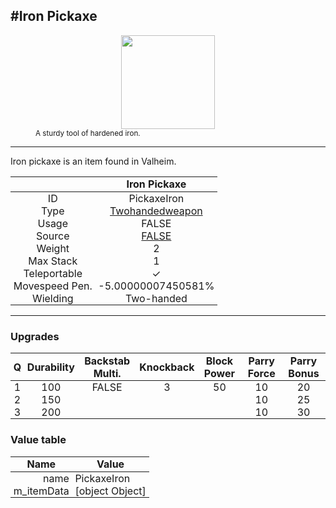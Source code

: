 <meta property="og:title" content="Iron Pickaxe - MoreValheim" /><meta property="og:type" content="website" /><meta property="og:image" content="/assets/iron_pickaxe.png" /><meta property="og:description" content="Iron Pickaxe is an item found in Valheim." /><meta name="theme-color" content="#546D78"><meta name="twitter:card" content="summary_large_image">
#Iron Pickaxe
-------------
<style>img {width:20px;}.tb {width:150px;display: block;margin-left: auto;margin-right: auto;}</style>

<style>.md-typeset table:not([class]) th:not([align]) {min-width:unset!important;}</style>
<style>td{padding:0em 0.3em!important;text-align:center!important;border-left:.05rem solid var(--md-default-fg-color--lightest)}</style>

<style>th{padding:0.1em 0.3em!important;text-align:center!important;font-weight:bold}</style>

<style>pre{text-align:right!important}</style>
<style>table tr td:first-child {border-left: 0;};</style>

<figure><img src="/assets/iron_pickaxe.png" class="tb" /><figcaption><small>A sturdy tool of hardened iron.</small></figcaption></figure>

-------------

Iron pickaxe is an item found in Valheim.

|        | Iron Pickaxe              |
| ----------- | ------------------------------------ |
| ID |PickaxeIron
| Type | [Twohandedweapon](../../types/twohandedweapon)
| Usage | FALSE<br>
| Source | [FALSE](../../items/false)
| Weight | 2 |
| Max Stack | 1 |
| Teleportable | ✓
| Movespeed Pen. | -5.00000007450581%
| Wielding | Two-handed


-------------

### Upgrades
| Q | Durability | Backstab Multi. | Knockback | Block Power | Parry Force | Parry Bonus
| - | - | - | - | - | - | - 
1 | 100 | FALSE | 3 | 50 | 10 | 20 | 2 | 
 | 2 | 150 |  |  |  | 10 | 25 |  | 
 | 3 | 200 |  |  |  | 10 | 30 |  | 


### Value table
| Name | Value
| - | - |
| <div style="text-align:right">name</div> | <div style="text-align:left">PickaxeIron</div> | 
| <div style="text-align:right">m_itemData</div> | <div style="text-align:left">[object Object]</div> | 